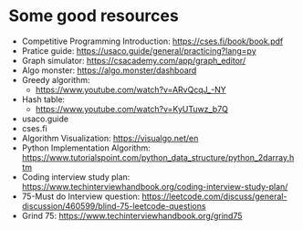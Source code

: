 # Some good resources
- Competitive Programming Introduction: https://cses.fi/book/book.pdf
- Pratice guide: https://usaco.guide/general/practicing?lang=py 
- Graph simulator: https://csacademy.com/app/graph_editor/
- Algo monster: https://algo.monster/dashboard
- Greedy algorithm:
  - https://www.youtube.com/watch?v=ARvQcqJ_-NY
- Hash table: 
  - https://www.youtube.com/watch?v=KyUTuwz_b7Q
- usaco.guide
- cses.fi
- Algorithm Visualization: https://visualgo.net/en 
- Python Implementation Algorithm: https://www.tutorialspoint.com/python_data_structure/python_2darray.htm 
- Coding interview study plan: https://www.techinterviewhandbook.org/coding-interview-study-plan/
- 75-Must do Interview question: https://leetcode.com/discuss/general-discussion/460599/blind-75-leetcode-questions 
- Grind 75: https://www.techinterviewhandbook.org/grind75